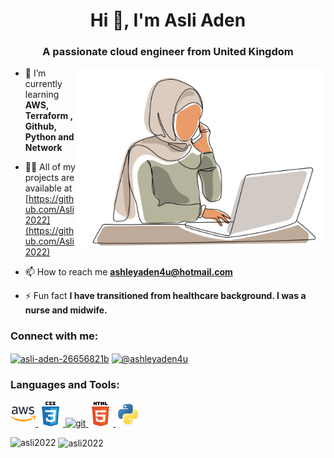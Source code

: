 

<h1 align="center">Hi 👋, I'm Asli Aden</h1>
<h3 align="center">A passionate cloud engineer from United Kingdom</h3>
<img align="right" alt="Coding" width="400"
  src="Screenshot 2024-03-02 at 22.15.27.png"


</p>

- 🌱 I’m currently learning **AWS, Terraform , Github, Python and Network**
  
- 👨‍💻 All of my projects are available at [https://github.com/Asli2022](https://github.com/Asli2022)
  
- 📫 How to reach me **ashleyaden4u@hotmail.com**
  
-  ⚡ Fun fact **I have transitioned from healthcare background. I was a nurse and midwife.**

<h3 align="left">Connect with me:</h3>

<p align="left">
  <a href="https://linkedin.com/in/asli-aden-26656821b" target="blank"
    ><img
      align="center"
      src="https://raw.githubusercontent.com/rahuldkjain/github-profile-readme-generator/master/src/images/icons/Social/linked-in-alt.svg"
      alt="asli-aden-26656821b"
      height="30"
      width="40"
  /></a>
  <a href="https://medium.com/@ashleyaden4u" target="blank"
    ><img
      align="center"
      src="https://raw.githubusercontent.com/rahuldkjain/github-profile-readme-generator/master/src/images/icons/Social/medium.svg"
      alt="@ashleyaden4u"
      height="30"
      width="40"
  /></a>
</p>

<h3 align="left">Languages and Tools:</h3>
<p align="left">
  <a href="https://aws.amazon.com" target="_blank" rel="noreferrer">
    <img
      src="https://raw.githubusercontent.com/devicons/devicon/master/icons/amazonwebservices/amazonwebservices-original-wordmark.svg"
      alt="aws"
      width="40"
      height="40"
    />
  </a>
  <a href="https://www.w3schools.com/css/" target="_blank" rel="noreferrer">
    <img
      src="https://raw.githubusercontent.com/devicons/devicon/master/icons/css3/css3-original-wordmark.svg"
      alt="css3"
      width="40"
      height="40"
    />
  </a>
  <a href="https://git-scm.com/" target="_blank" rel="noreferrer">
    <img
      src="https://www.vectorlogo.zone/logos/git-scm/git-scm-icon.svg"
      alt="git"
      width="40"
      height="40"
    />
  </a>
  <a href="https://www.w3.org/html/" target="_blank" rel="noreferrer">
    <img
      src="https://raw.githubusercontent.com/devicons/devicon/master/icons/html5/html5-original-wordmark.svg"
      alt="html5"
      width="40"
      height="40"
    />
  </a>
  <a href="https://www.python.org" target="_blank" rel="noreferrer">
    <img
      src="https://raw.githubusercontent.com/devicons/devicon/master/icons/python/python-original.svg"
      alt="python"
      width="40"
      height="40"
    />
  </a>
</p>

<p>
  <img
    align="left"
    src="https://github-readme-stats.vercel.app/api/top-langs?username=asli2022&show_icons=true&locale=en&layout=compact"
    alt="asli2022"
  />
</p>

<p>
  &nbsp;<img
    align="center"
    src="https://github-readme-stats.vercel.app/api?username=asli2022&show_icons=true&locale=en"
    alt="asli2022"
  />
</p>


